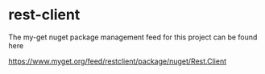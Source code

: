 # rest-client
The my-get nuget package management feed for this project can be found here

https://www.myget.org/feed/restclient/package/nuget/Rest.Client
